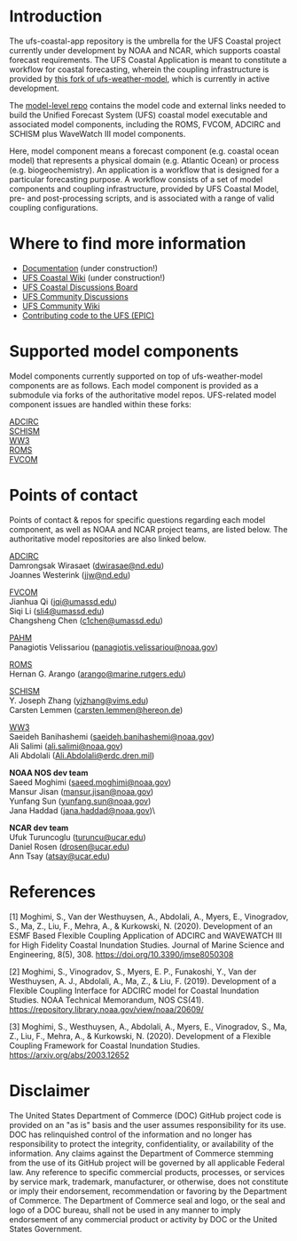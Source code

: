 # Introduction 
The ufs-coastal-app repository is the umbrella for the UFS Coastal project currently under development by NOAA and NCAR, which supports coastal forecast requirements. The UFS Coastal Application is meant to constitute a workflow for coastal forecasting, wherein the coupling infrastructure is provided by [this fork of  ufs-weather-model](https://github.com/oceanmodeling/ufs-weather-model), which is currently in active development.

The [model-level repo](https://github.com/oceanmodeling/ufs-weather-model) contains the model code and external links needed to build the Unified Forecast System (UFS) coastal model executable and associated model components, including the ROMS, FVCOM, ADCIRC and SCHISM plus WaveWatch III model components. 

Here, model component means a forecast component (e.g. coastal ocean model) that represents a physical domain (e.g. Atlantic Ocean) or process (e.g. biogeochemistry). An application is a workflow that is designed for a particular forecasting purpose. A workflow consists of a set of model components and coupling infrastructure, provided by UFS Coastal Model, pre- and post-processing scripts, and is associated with a range of valid coupling configurations. 

# Where to find more information 
* [Documentation](https://ufs-coastal-application.readthedocs.io/en/latest/index.html) (under construction!) 
* [UFS Coastal Wiki](https://github.com/oceanmodeling/ufs-weather-model/wiki/) (under construction!) 
* [UFS Coastal Discussions Board](https://github.com/oceanmodeling/ufs-weather-model/discussions)
* [UFS Community Discussions](https://github.com/orgs/ufs-community/discussions)
* [UFS Community Wiki](https://github.com/ufs-community/ufs/wiki)
* [Contributing code to the UFS (EPIC)](https://github.com/ufs-community/ufs/wiki)

# Supported model components
Model components currently supported on top of ufs-weather-model components are as follows. Each model component is provided as a submodule via forks of the authoritative model repos. UFS-related model component issues are handled within these forks:

[ADCIRC](https://github.com/oceanmodeling/adcirc)\
[SCHISM](https://github.com/oceanmodeling/schism)\
[WW3](https://github.com/oceanmodeling/WW3)\
[ROMS](https://github.com/oceanmodeling/roms)\
[FVCOM](https://github.com/oceanmodeling/FVCOM)

# Points of contact
Points of contact & repos for specific questions regarding each model component, as well as NOAA and NCAR project teams, are listed below. The authoritative model repositories are also linked below. 

[ADCIRC](https://github.com/adcirc/adcirc)\
Damrongsak Wirasaet (dwirasae@nd.edu)\
Joannes Westerink (jjw@nd.edu) 

[FVCOM](https://github.com/FVCOM-GitHub)\
Jianhua Qi (jqi@umassd.edu)\
Siqi Li (sli4@umassd.edu)\
Changsheng Chen (c1chen@umassd.edu)			

[PAHM](https://github.com/noaa-ocs-modeling/PaHM)\
Panagiotis Velissariou (panagiotis.velissariou@noaa.gov)

[ROMS](https://github.com/myroms/roms)\
Hernan G. Arango (arango@marine.rutgers.edu)

[SCHISM](https://github.com/schism-dev/schism)\
Y. Joseph Zhang (yjzhang@vims.edu)\
Carsten Lemmen (carsten.lemmen@hereon.de)

[WW3](https://github.com/NOAA-EMC/WW3)\
Saeideh Banihashemi (saeideh.banihashemi@noaa.gov)\
Ali Salimi (ali.salimi@noaa.gov)\
Ali Abdolali (Ali.Abdolali@erdc.dren.mil)

**NOAA NOS dev team**\
Saeed Moghimi (saeed.moghimi@noaa.gov)\
Mansur Jisan (mansur.jisan@noaa.gov)\
Yunfang Sun (yunfang.sun@noaa.gov)\
Jana Haddad (jana.haddad@noaa.gov)\

**NCAR dev team**\
Ufuk Turuncoglu (turuncu@ucar.edu)\
Daniel Rosen (drosen@ucar.edu)\
Ann Tsay (atsay@ucar.edu)					

# References
[1] Moghimi, S., Van der Westhuysen, A., Abdolali, A., Myers, E., Vinogradov, S., Ma, Z., Liu, F., Mehra, A., & Kurkowski, N. (2020). Development of an ESMF Based Flexible Coupling Application of ADCIRC and WAVEWATCH III for High Fidelity Coastal Inundation Studies. Journal of Marine Science and Engineering, 8(5), 308. https://doi.org/10.3390/jmse8050308

[2] Moghimi, S., Vinogradov, S., Myers, E. P., Funakoshi, Y., Van der Westhuysen, A. J., Abdolali, A., Ma, Z., & Liu, F. (2019). Development of a Flexible Coupling Interface for ADCIRC model for Coastal Inundation Studies. NOAA Technical Memorandum, NOS CS(41). https://repository.library.noaa.gov/view/noaa/20609/

[3] Moghimi, S., Westhuysen, A., Abdolali, A., Myers, E., Vinogradov, S., Ma, Z., Liu, F., Mehra, A., & Kurkowski, N. (2020). Development of a Flexible Coupling Framework for Coastal Inundation Studies. https://arxiv.org/abs/2003.12652

# Disclaimer
The United States Department of Commerce (DOC) GitHub project code is provided on an "as is" basis and the user assumes responsibility for its use. DOC has relinquished control of the information and no longer has responsibility to protect the integrity, confidentiality, or availability of the information. Any claims against the Department of Commerce stemming from the use of its GitHub project will be governed by all applicable Federal law. Any reference to specific commercial products, processes, or services by service mark, trademark, manufacturer, or otherwise, does not constitute or imply their endorsement, recommendation or favoring by the Department of Commerce. The Department of Commerce seal and logo, or the seal and logo of a DOC bureau, shall not be used in any manner to imply endorsement of any commercial product or activity by DOC or the United States Government.


